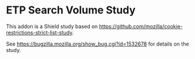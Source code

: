 # ETP Search Volume Study

This addon is a Shield study based on https://github.com/mozilla/cookie-restrictions-strict-list-study.

See https://bugzilla.mozilla.org/show_bug.cgi?id=1532678 for details on the study.
